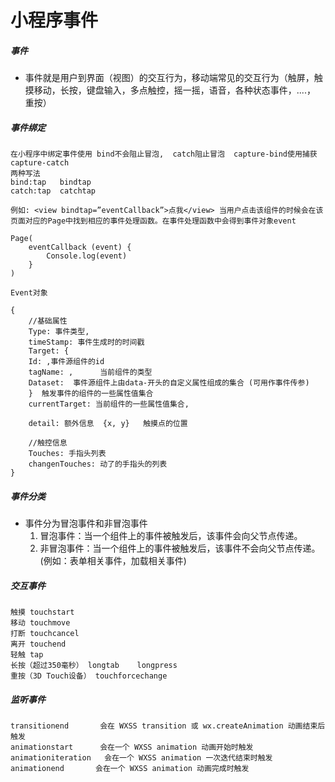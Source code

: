 # 小程序事件
##### 事件
- 事件就是用户到界面（视图）的交互行为，移动端常见的交互行为（触屏，触摸移动，长按，键盘输入，多点触控，摇一摇，语音，各种状态事件，....， 重按）
##### 事件绑定

```
在小程序中绑定事件使用 bind不会阻止冒泡,  catch阻止冒泡  capture-bind使用捕获 capture-catch
两种写法
bind:tap   bindtap
catch:tap  catchtap

例如: <view bindtap=”eventCallback”>点我</view> 当用户点击该组件的时候会在该页面对应的Page中找到相应的事件处理函数。在事件处理函数中会得到事件对象event

Page(
    eventCallback (event) {
        Console.log(event)
    }
)

Event对象

{
    //基础属性
    Type: 事件类型,
    timeStamp: 事件生成时的时间戳
    Target: {
    Id: ,事件源组件的id
    tagName: ,  	当前组件的类型
    Dataset:  事件源组件上由data-开头的自定义属性组成的集合 (可用作事件传参)
    }  触发事件的组件的一些属性值集合
    currentTarget: 当前组件的一些属性值集合,
    
    detail: 额外信息  {x, y}   触摸点的位置
    
    //触控信息
    Touches: 手指头列表
    changenTouches: 动了的手指头的列表
}
```
##### 事件分类
- 事件分为冒泡事件和非冒泡事件
    1. 冒泡事件：当一个组件上的事件被触发后，该事件会向父节点传递。
    2. 非冒泡事件：当一个组件上的事件被触发后，该事件不会向父节点传递。(例如：表单相关事件，加载相关事件)
##### 交互事件

```
触摸 touchstart
移动 touchmove
打断 touchcancel
离开 touchend
轻触 tap
长按（超过350毫秒） longtab    longpress
重按（3D Touch设备） touchforcechange
```
##### 监听事件

```
transitionend       会在 WXSS transition 或 wx.createAnimation 动画结束后触发
animationstart      会在一个 WXSS animation 动画开始时触发
animationiteration   会在一个 WXSS animation 一次迭代结束时触发
animationend       会在一个 WXSS animation 动画完成时触发

```

